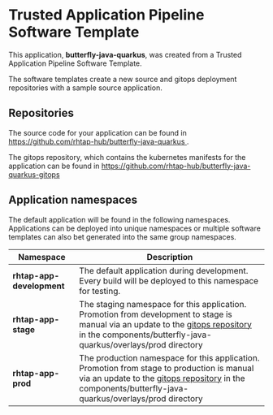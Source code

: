 # Trusted Application Pipeline Software Template

This application, **butterfly-java-quarkus**, was created from a Trusted Application Pipeline Software Template.

The software templates create a new source and gitops deployment repositories with a sample source application. 

## Repositories

The source code for your application can be found in [https://github.com/rhtap-hub/butterfly-java-quarkus ](https://github.com/rhtap-hub/butterfly-java-quarkus ).
 
The gitops repository, which contains the kubernetes manifests for the application can be found in 
[https://github.com/rhtap-hub/butterfly-java-quarkus-gitops ](https://github.com/rhtap-hub/butterfly-java-quarkus-gitops ) 

## Application namespaces 

The default application will be found in the following namespaces. Applications can be deployed into unique namespaces or multiple software templates can also bet generated into the same group namespaces.  

|  Namespace   |  Description   |  
| -------- | -------- |   
| **rhtap-app-development** | The default application during development. Every build will be deployed to this namespace for testing. | 
| **rhtap-app-stage** | The staging namespace for this application. Promotion from development to stage is manual via an update to the [gitops repository](https://github.com/rhtap-hub/butterfly-java-quarkus-gitops ) in the components/butterfly-java-quarkus/overlays/prod directory |  
| **rhtap-app-prod** | The production namespace for this application. Promotion from stage to production is manual via an update to the [gitops repository](https://github.com/rhtap-hub/butterfly-java-quarkus-gitops ) in the components/butterfly-java-quarkus/overlays/prod directory | 